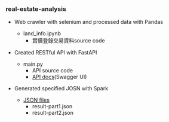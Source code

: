 ### real-estate-analysis

- Web crawler with selenium and processed data with Pandas 
  - land_info.ipynb
    - 實價登錄交易資料source code

- Created RESTful API with FastAPI
  - main.py
    - API source code
    - [API docs](https://simple-api.tshihyi.repl.co/docs#/default/read_item_items__get)(Swagger UI)
 

- Generated specified JOSN with Spark
  - [JSON files](https://drive.google.com/drive/folders/1EX6ZFLxrw-b1Zo3CEc418jfYUfVIXVvR?usp=sharing)
    - result-part1.json
    - result-part2.json
